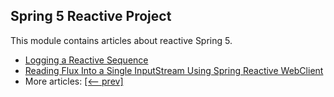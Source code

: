 ## Spring 5 Reactive Project

This module contains articles about reactive Spring 5.

- [Logging a Reactive Sequence](https://www.baeldung.com/spring-reactive-sequence-logging)
- [Reading Flux Into a Single InputStream Using Spring Reactive WebClient](https://www.baeldung.com/spring-reactive-read-flux-into-inputstream)
- More articles: [[<-- prev]](../spring-5-reactive-2)
